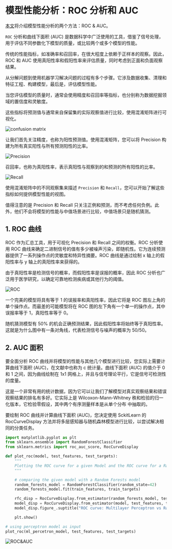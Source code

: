# 模型性能分析：ROC 分析和 AUC

[本文](https://towardsdatascience.com/roc-analysis-and-the-auc-area-under-the-curve-404803b694b9 "Source")将介绍模型性能分析的两个方法：ROC & AUC。

`ROC` 分析和曲线下面积 (AUC) 是数据科学中广泛使用的工具，借鉴了信号处理，用于评估不同参数化下模型的质量，或比较两个或多个模型的性能。

传统的性能指标，如准确率和召回率，在很大程度上依赖于正样本的观察。因此，ROC 和 AUC 使用真阳性率和假阳性率来评估质量，同时考虑到正面和负面观察结果。

从分解问题到使用机器学习解决问题的过程有多个步骤。它涉及数据收集、清理和特征工程、构建模型，最后是，评估模型性能。

当您评估模型的质量时，通常会使用精度和召回率等指标，也分别称为数据挖掘领域的置信度和灵敏度。

这些指标将预测值与通常来自保留集的实际观察值进行比较，使用混淆矩阵进行可视化。

![confusion matrix](https://swindler-typora.oss-cn-chengdu.aliyuncs.com/typora_imgs/image-20221229203021377.png)



让我们首先关注精度，也称为阳性预测值。使用混淆矩阵，您可以将 Precision 构建为所有真实阳性与所有预测阳性的比率。

![Precision](https://swindler-typora.oss-cn-chengdu.aliyuncs.com/typora_imgs/image-20221229203141883.png)



召回率，也称为真阳性率，表示真阳性与观察到的和预测的所有阳性的比率。

![Recall](https://swindler-typora.oss-cn-chengdu.aliyuncs.com/typora_imgs/image-20221229203234339.png)



使用混淆矩阵中的不同观察集来描述 `Precision` 和 `Recall`，您可以开始了解这些指标如何提供模型性能的视图。

值得注意的是 Precision 和 Recall 只关注正例和预测，而不考虑任何负例。此外，他们不会将模型的性能与中值场景进行比较，中值场景只是随机猜测。



## 1. ROC 曲线

ROC 作为汇总工具，用于可视化 Precision 和 Recall 之间的权衡。ROC 分析使用 ROC 曲线来确定二进制信号的值有多少被噪声污染，即随机性。它为连续预测器提供了一系列操作点的灵敏度和特异性摘要。ROC 曲线是通过绘制 x 轴上的假阳性率与 y 轴上的真阳性率来获得的。

由于真阳性率是检测信号的概率，而假阳性率是误报的概率，因此 ROC 分析也广泛用于医学研究，以确定可靠地检测疾病或其他行为的阈值。

![ROC](https://swindler-typora.oss-cn-chengdu.aliyuncs.com/typora_imgs/image-20221229204500119.png)



一个完美的模型将具有等于 1 的误报率和真阳性率，因此它将是 ROC 图左上角的单个操作点。而最差的可能模型将在 ROC 图的左下角有一个单一的操作点，其中误报率等于 1，真阳性率等于 0。

随机猜测模型有 50% 的机会正确预测结果，因此假阳性率将始终等于真阳性率。这就是为什么图中有一条对角线，代表检测信号与噪声的概率为 50/50。



## 2. AUC 面积

要全面分析 ROC 曲线并将模型的性能与其他几个模型进行比较，您实际上需要计算曲线下面积 (AUC)，在文献中也称为 c 统计量。曲线下面积 (AUC) 的值介于 0 和 1 之间，因为曲线绘制在 1x1 网格上，并且与信号理论平行，它是信号可检测性的度量。

这是一个非常有用的统计数据，因为它可以让我们了解模型对真实观察结果和错误观察结果的排名有多好。它实际上是 Wilcoxon-Mann-Whitney 秩和检验的归一化版本，它检验零假设，其中两个有序测量样本是从单个分布 中抽取的。

要绘制 ROC 曲线并计算曲线下面积 (AUC)，您决定使用 SckitLearn 的 RocCurveDisplay 方法并将多层感知器与随机森林模型进行比较，以尝试解决相同的分类任务。

```python
import matplotlib.pyplot as plt
from sklearn.ensemble import RandomForestClassifier
from sklearn.metrics import roc_auc_score, RocCurveDisplay

def plot_roc(model, test_features, test_targets):
    """
    Plotting the ROC curve for a given Model and the ROC curve for a Random Forests Models
    """

    # comparing the given model with a Random Forests model
    random_forests_model = RandomForestClassifier(random_state=42)
    random_forests_model.fit(train_features, train_targets)

    rfc_disp = RocCurveDisplay.from_estimator(random_forests_model, test_features, test_targets)
    model_disp = RocCurveDisplay.from_estimator(model, test_features, test_targets, ax=rfc_disp.ax_)
    model_disp.figure_.suptitle("ROC curve: Multilayer Perceptron vs Random Forests")

    plt.show()

# using perceptron model as input
plot_roc(ml_percetron_model, test_features, test_targets)
```

![ROC&AUC](https://swindler-typora.oss-cn-chengdu.aliyuncs.com/typora_imgs/image-20221229205406041.png)



